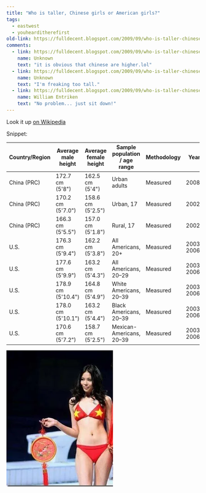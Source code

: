 ```yaml
---
title: "Who is taller, Chinese girls or American girls?"
tags: 
  - eastwest
  - youhearditherefirst
old-link: https://fulldecent.blogspot.com/2009/09/who-is-taller-chinese-girls-or-american.html
comments:
  - link: https://fulldecent.blogspot.com/2009/09/who-is-taller-chinese-girls-or-american.html#comment-8140798566583247210
    name: Unknown
    text: "it is obvious that chinese are higher.lol"
  - link: https://fulldecent.blogspot.com/2009/09/who-is-taller-chinese-girls-or-american.html#comment-7351232529363640418
    name: Unknown
    text: "I'm freaking too tall."
  - link: https://fulldecent.blogspot.com/2009/09/who-is-taller-chinese-girls-or-american.html#comment-5499391417603647744
    name: William Entriken
    text: "No problem... just sit down!"
---
```


Look it up [on Wikipedia](https://en.wikipedia.org/wiki/Human_height#Average_height_around_the_world)

Snippet:

| Country/Region | Average male height | Average female height | Sample population / age range | Methodology | Year | Source |
|----------------|---------------------|-----------------------|-------------------------------|-------------|------|--------|
| China (PRC)    | 172.7 cm (5'8")    | 162.5 cm (5'4")      | Urban adults                  | Measured    | 2008 | [13](https://en.wikipedia.org/wiki/Human_height#cite_note-12) |
| China (PRC)    | 170.2 cm (5'7.0")  | 158.6 cm (5'2.5")    | Urban, 17                     | Measured    | 2002 | [14](https://en.wikipedia.org/wiki/Human_height#cite_note-Yang-13) |
| China (PRC)    | 166.3 cm (5'5.5")  | 157.0 cm (5'1.8")    | Rural, 17                     | Measured    | 2002 | [14](https://en.wikipedia.org/wiki/Human_height#cite_note-Yang-13) |
| U.S.           | 176.3 cm (5'9.4")  | 162.2 cm (5'3.8")    | All Americans, 20+            | Measured    | 2003–2006 | [69](https://en.wikipedia.org/wiki/Human_height#cite_note-cdc-68) |
| U.S.           | 177.6 cm (5'9.9")  | 163.2 cm (5'4.3")    | All Americans, 20–29          | Measured    | 2003–2006 | [69](https://en.wikipedia.org/wiki/Human_height#cite_note-cdc-68) |
| U.S.           | 178.9 cm (5'10.4") | 164.8 cm (5'4.9")    | White Americans, 20–39        | Measured    | 2003–2006 | [69](https://en.wikipedia.org/wiki/Human_height#cite_note-cdc-68) |
| U.S.           | 178.0 cm (5'10.1") | 163.2 cm (5'4.4")    | Black Americans, 20–39        | Measured    | 2003–2006 | [69](https://en.wikipedia.org/wiki/Human_height#cite_note-cdc-68) |
| U.S.           | 170.6 cm (5'7.2")  | 158.7 cm (5'2.5")    | Mexican-Americans, 20–39      | Measured    | 2003–2006 | [69](https://en.wikipedia.org/wiki/Human_height#cite_note-cdc-68) |

![Who is taller](/assets/images/2009-09-08-who-is-taller-chinese-girls-or-american.webp)
